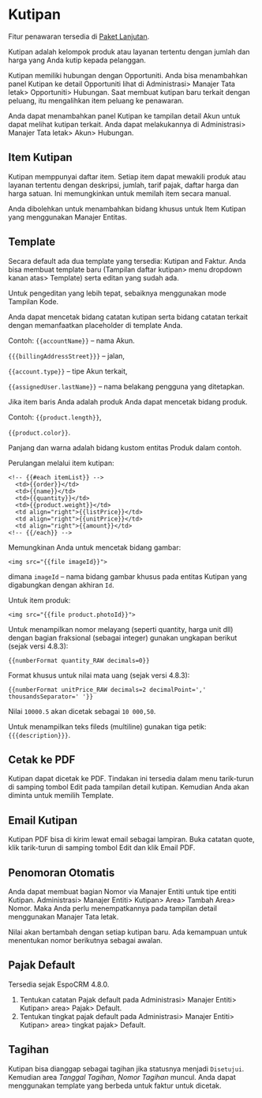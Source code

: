 # Kutipan

Fitur penawaran tersedia di [Paket Lanjutan](https://www.espocrm.com/extensions/advanced-pack/).

Kutipan adalah kelompok produk atau layanan tertentu dengan jumlah dan harga yang Anda kutip kepada pelanggan.

Kutipan memiliki hubungan dengan Opportuniti. Anda bisa menambahkan panel Kutipan ke detail Opportuniti lihat di Administrasi> Manajer Tata letak> Opportuniti> Hubungan. Saat membuat kutipan baru terkait dengan peluang, itu mengalihkan item peluang ke penawaran.

Anda dapat menambahkan panel Kutipan ke tampilan detail Akun untuk dapat melihat kutipan terkait. Anda dapat melakukannya di Administrasi> Manajer Tata letak> Akun> Hubungan.

## Item Kutipan

Kutipan memppunyai daftar item. Setiap item dapat mewakili produk atau layanan tertentu dengan deskripsi, jumlah, tarif pajak, daftar harga dan harga satuan. Ini memungkinkan untuk memilah item secara manual.

Anda dibolehkan untuk menambahkan bidang khusus untuk Item Kutipan yang menggunakan Manajer Entitas.

## Template

Secara default ada dua template yang tersedia: Kutipan and Faktur. Anda bisa membuat template baru (Tampilan daftar kutipan> menu dropdown kanan atas> Template) serta editan yang sudah ada.

Untuk pengeditan yang lebih tepat, sebaiknya menggunakan mode Tampilan Kode.

Anda dapat mencetak bidang catatan kutipan serta bidang catatan terkait dengan memanfaatkan placeholder di template Anda.

Contoh:
`{{accountName}}` – nama Akun.

`{{{billingAddressStreet}}}` – jalan,

`{{account.type}}` – tipe Akun terkait,

`{{assignedUser.lastName}}` – nama belakang pengguna yang ditetapkan.

Jika item baris Anda adalah produk Anda dapat mencetak bidang produk. 

Contoh:
`{{product.length}}`, 

`{{product.color}}`.

Panjang dan warna adalah bidang kustom entitas Produk dalam contoh. 

Perulangan melalui item kutipan:

```
<!-- {{#each itemList}} -->
  <td>{{order}}</td>
  <td>{{name}}</td>
  <td>{{quantity}}</td>
  <td>{{product.weight}}</td>
  <td align="right">{{listPrice}}</td>
  <td align="right">{{unitPrice}}</td>
  <td align="right">{{amount}}</td>
<!-- {{/each}} -->
```

Memungkinan Anda untuk mencetak bidang gambar: 

```
<img src="{{file imageId}}">
```
dimana `imageId` – nama bidang gambar khusus pada entitas Kutipan yang digabungkan dengan akhiran `Id`.

Untuk item produk:
```
<img src="{{file product.photoId}}">
```

Untuk menampilkan nomor melayang (seperti quantity, harga unit dll) dengan bagian fraksional (sebagai integer) gunakan ungkapan berikut (sejak versi 4.8.3):
```
{{numberFormat quantity_RAW decimals=0}}
```

Format khusus untuk nilai mata uang (sejak versi 4.8.3):
```
{{numberFormat unitPrice_RAW decimals=2 decimalPoint=',' thousandsSeparator=' '}}
```
Nilai `10000.5` akan dicetak sebagai `10 000,50`. 

Untuk menampilkan teks fileds (multiline) gunakan tiga petik: `{{{description}}}`.

## Cetak ke PDF

Kutipan dapat dicetak ke PDF. Tindakan ini tersedia dalam menu tarik-turun di samping tombol Edit pada tampilan detail kutipan. Kemudian Anda akan diminta untuk memilih Template.

## Email Kutipan

Kutipan PDF bisa di kirim lewat email sebagai lampiran. Buka catatan quote, klik tarik-turun di samping tombol Edit dan klik Email PDF.

## Penomoran Otomatis

Anda dapat membuat bagian Nomor via Manajer Entiti untuk tipe entiti Kutipan. Administrasi> Manajer Entiti> Kutipan> Area> Tambah Area> Nomor. Maka Anda perlu menempatkannya pada tampilan detail menggunakan Manajer Tata letak.

Nilai akan bertambah dengan setiap kutipan baru. Ada kemampuan untuk menentukan nomor berikutnya sebagai awalan.

## Pajak Default

Tersedia sejak EspoCRM 4.8.0.

1. Tentukan catatan Pajak default pada Administrasi> Manajer Entiti> Kutipan> area> Pajak> Default.
2. Tentukan tingkat pajak default pada Administrasi> Manajer Entiti> Kutipan> area> tingkat pajak> Default.

## Tagihan

Kutipan bisa dianggap sebagai tagihan jika statusnya menjadi `Disetujui`. Kemudian area _Tanggal Tagihan_, _Nomor Tagihan_ muncul. Anda dapat menggunakan template yang berbeda untuk faktur untuk dicetak.
